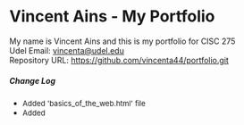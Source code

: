 # Vincent Ains - My Portfolio
My name is Vincent Ains and this is my portfolio for CISC 275 <br>
Udel Email: vincenta@udel.edu <br>
Repository URL: <a href="https://github.com/vincenta44/portfolio.git">https://github.com/vincenta44/portfolio.git</a> 

<h5> Change Log </h5>
<ul>
  <li><font size="-1">Added 'basics_of_the_web.html' file</font></li>
  <li><font size="-1">Added </li>
</ul>
